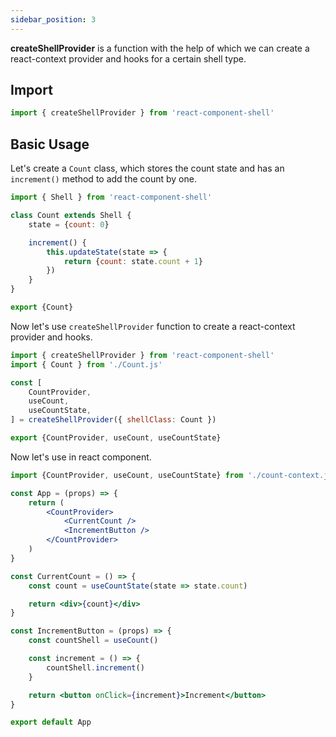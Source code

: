 ```yaml
---
sidebar_position: 3
---
```


**createShellProvider** is a function with the help of which we can create a react-context provider and hooks for a certain shell type.

## Import

```js
import { createShellProvider } from 'react-component-shell'
```

## Basic Usage

Let's create a `Count` class, which stores the count state and has an `increment()` method to add the count by one.

```js title="Count.js"
import { Shell } from 'react-component-shell'

class Count extends Shell {
    state = {count: 0}

    increment() {
        this.updateState(state => {
            return {count: state.count + 1}
        })
    }
}

export {Count}
```

Now let's use `createShellProvider` function to create a react-context provider and hooks.

```js title="count-context.js"
import { createShellProvider } from 'react-component-shell'
import { Count } from './Count.js'

const [
    CountProvider,
    useCount,
    useCountState,
] = createShellProvider({ shellClass: Count })

export {CountProvider, useCount, useCountState}
```

Now let's use in react component.

```jsx title="App.js"
import {CountProvider, useCount, useCountState} from './count-context.js'

const App = (props) => {
    return (
        <CountProvider>
            <CurrentCount />
            <IncrementButton />
        </CountProvider>
    )
}

const CurrentCount = () => {
    const count = useCountState(state => state.count)

    return <div>{count}</div>
}

const IncrementButton = (props) => {
    const countShell = useCount()

    const increment = () => {
        countShell.increment()
    }

    return <button onClick={increment}>Increment</button>
}

export default App
```